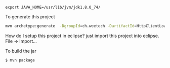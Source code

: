 ```
export JAVA_HOME=/usr/lib/jvm/jdk1.8.0_74/
```

To generate this project
```sh
mvn archetype:generate  -DgroupId=ch.weetech -DartifactId=HttpClientLoadBalancer -DarchetypeArtifactId=maven-archetype-quickstart
```

How do I setup this project in eclipse?
just import this project into eclipse. File -> Import...

To build the jar
```sh
$ mvn package
```
